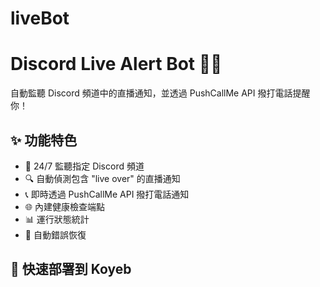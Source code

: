 # liveBot

# Discord Live Alert Bot 🤖📞

自動監聽 Discord 頻道中的直播通知，並透過 PushCallMe API 撥打電話提醒你！

## ✨ 功能特色

- 🎯 24/7 監聽指定 Discord 頻道
- 🔍 自動偵測包含 "live over" 的直播通知
- 📞 即時透過 PushCallMe API 撥打電話通知
- 🌐 內建健康檢查端點
- 📊 運行狀態統計
- 🔄 自動錯誤恢復

## 🚀 快速部署到 Koyeb

